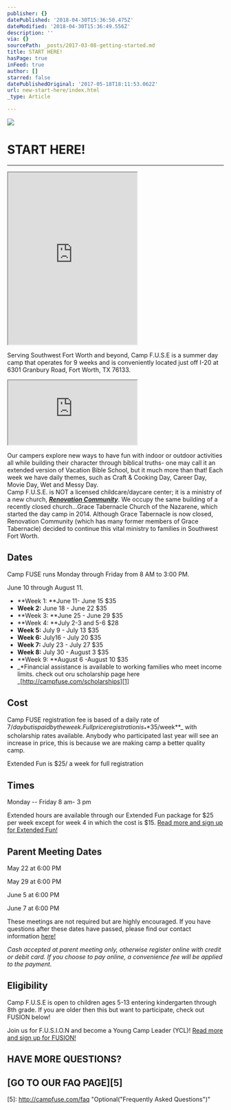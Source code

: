 ```yaml
---
publisher: {}
datePublished: '2018-04-30T15:36:50.475Z'
dateModified: '2018-04-30T15:36:49.556Z'
description: ''
via: {}
sourcePath: _posts/2017-03-08-getting-started.md
title: START HERE!
hasPage: true
inFeed: true
author: []
starred: false
datePublishedOriginal: '2017-05-18T18:11:53.062Z'
url: new-start-here/index.html
_type: Article

---
```

![](https://the-grid-user-content.s3-us-west-2.amazonaws.com/e68a7ac0-79cf-427f-8264-72dd00662d5d.jpg)

# START HERE!

---

<iframe src="https://the-grid.github.io/ed-userhtml/?g=eJwtzssKwjAQQNFfCbO3UbQK2nTlWnAlLtNkagJ5MZ0Q-veKur8c7uBn0hFF85adgv64BeHQvxwr2O96EAsZBY65LGcpW2vdmivXCTuTo8Q4oZXX9vRpPj0OtzuILzdlskgKPpgOITcFunIuQa8XgcnQWhjtJqL1-l_MNYTFEGIaB_l7Gt8ivjY6" height="400" style=""></iframe>

Serving Southwest Fort Worth and beyond, Camp F.U.S.E is a summer day camp that operates for 9 weeks and is conveniently located just off I-20 at 6301 Granbury Road, Fort Worth, TX 76133\.

<iframe src="https://the-grid.github.io/ed-location/?latitude=32.65692&amp;longitude=-97.401731&amp;zoom=16&amp;address=6301%20Granbury%20Rd%2C%20Fort%20Worth%2C%20Texas%2076133%2C%20United%20States" style=""></iframe>

Our campers explore new ways to have fun with indoor or outdoor activities all while building their character through biblical truths- one may call it an extended version of Vacation Bible School, but it much more than that! Each week we have daily themes, such as Craft & Cooking Day, Career Day, Movie Day, Wet and Messy Day.  
Camp F.U.S.E. is NOT a licensed childcare/daycare center; it is a ministry of a new church, _**[Renovation Community][0]**_. We occupy the same building of a recently closed church...Grace Tabernacle Church of the Nazarene, which started the day camp in 2014\. Although Grace Tabernacle is now closed, Renovation Community (which has many former members of Grace Tabernacle) decided to continue this vital ministry to families in Southwest Fort Worth.

## Dates

Camp FUSE runs Monday through Friday from 8 AM to 3:00 PM.

June 10 through August 11\.

* **Week 1: **June 11- June 15 $35
* **Week 2:** June 18 - June 22 $35
* **Week 3: **June 25 - June 29 $35
* **Week 4: **July 2-3 and 5-6 $28
* **Week 5:** July 9 - July 13 $35
* **Week 6:** July16 - July 20 $35
* **Week 7:** July 23 - July 27 $35
* **Week 8:** July 30 - August 3 $35
* **Week 9: **August 6 -August 10 $35
* _\*Financial assistance is available to working families who meet income limits. check out oru scholarship page here _[http://campfuse.com/scholarships][1]

## Cost

Camp FUSE registration fee is based of a daily rate of $7/day but is paid by the week. Full price registration is _**$35/week**_ with scholarship rates available. Anybody who participated last year will see an increase in price, this is because we are making camp a better quality camp.

Extended Fun is $25/ a week for full registration

## Times

Monday -- Friday 8 am- 3 pm

Extended hours are available through our Extended Fun package for $25 per week except for week 4 in which the cost is $15\.
[Read more and sign up for Extended Fun!][2]

## Parent Meeting Dates

May 22 at 6:00 PM

May 29 at 6:00 PM

June 5 at 6:00 PM

June 7 at 6:00 PM

These meetings are not required but are highly encouraged. If you have questions after these dates have passed, please find our contact information [here!][3]

_Cash accepted at parent meeting only, otherwise register online with credit or debit card. If you choose to pay online, a convenience fee will be applied to the payment._

## Eligibility

Camp F.U.S.E is open to children ages 5-13 entering kindergarten through 8th grade. If you are older then this but want to participate, check out FUSION below!

Join us for F.U.S.I.O.N and become a Young Camp Leader (YCL)!
[Read more and sign up for FUSION!][4]

## HAVE MORE QUESTIONS?

## **[GO TO OUR FAQ PAGE][5]**

[0]: http://renovationcommunity.church/
[1]: http://campfuse.com/scholarships "http://campfuse.com/scholarships"
[2]: http://campfuse.com/extended-fun
[3]: http://campfuse.com/contact-us "here!"
[4]: http://campfuse.com/fusion
[5]: http://campfuse.com/faq "Optional("Frequently Asked Questions")"
